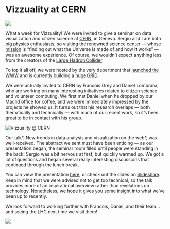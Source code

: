 <!--
slug: vizzuality-at-cern
date: Wed Jan 26 2011 10:48:55 GMT+0000 (GMT)
tags: 
title: Vizzuality at CERN
id: 2939453975
link: http://blog.vizzuality.com/post/2939453975/vizzuality-at-cern
raw: {"blog_name":"vizzuality","id":2939453975,"post_url":"http://blog.vizzuality.com/post/2939453975/vizzuality-at-cern","slug":"vizzuality-at-cern","type":"text","date":"2011-01-26 10:48:55 GMT","timestamp":1296038935,"state":"published","format":"html","reblog_key":"2cJrh21h","tags":[],"short_url":"http://tmblr.co/ZQVgQy2lD88N","highlighted":[],"note_count":0,"title":"Vizzuality at CERN","body":"<p><img src=\"http://upload.wikimedia.org/wikipedia/en/thumb/a/ae/CERN_logo.svg/200px-CERN_logo.svg.png\" align=\"right\" height=\"197\" width=\"200\"/></p>\n<p>What a week for Vizzuality! We were invited to give a seminar on data visualization and citizen science at <a href=\"http://public.web.cern.ch/public/\">CERN</a>, in Geneva. Sergio and I are both big physics enthusiasts, so visiting the renowned science center — whose <a href=\"http://public.web.cern.ch/public/en/About/About-en.html\">mission</a> is &ldquo;finding out what the Universe is made of and how it works&rdquo; — was an awesome experience. Of course, we wouldn&rsquo;t expect anything less from the creators of the <a href=\"http://en.wikipedia.org/wiki/Large_Hadron_Collider\">Large Hadron Collider</a>.</p>\n<p>To top it all off, we were hosted by the very department that <a href=\"http://en.wikipedia.org/wiki/Www#History\">launched the WWW</a> and is currently building a <a href=\"http://en.wikipedia.org/wiki/LHC_Computing_Grid\">huge GRID</a>.</p>\n<p>We were actually invited to CERN by Francois Grey and Daniel Lombraña, who are working on many interesting initiatives related to citizen science and volunteer computing. We first met Daniel when he dropped by our Madrid office for coffee, and we were immediately impressed by the projects he showed us. It turns out that his research overlaps — both thematically and technically — with much of our recent work, so it&rsquo;s been great to be in contact with his group.</p>\n<p><img alt=\"Vizzuality @ CERN\" src=\"http://protogeo.info/CERN.jpg\" height=\"172\" width=\"690\"/></p>\n<p>Our talk<em>, New trends in data analysis and visualization on the web</em>, was well-received. The abstract we sent must have been enticing — as our presentation began, the seminar room filled until people were standing in the back! Sergio was a bit nervous at first, but quickly warmed up. We got a lot of  questions and began several really interesting discussions that continued through the lunch break.</p>\n<p>You can view the presentation <a href=\"http://indico.cern.ch/conferenceDisplay.py?confId=121591\">here</a>, or check out the slides on <a href=\"http://www.slideshare.net/jatorre/new-trends-in-data-analysis-and-visualization-on-the-web\">Slideshare</a>. Keep in mind that we were advised not to get too technical, so the talk provides more of an inspirational overview rather than revelations on technology. Nonetheless, we hope it gives you some insight into what we&rsquo;ve been up to recently. </p>\n<p>We look forward to working further with Francois, Daniel, and their team&hellip; and seeing the LHC next time we visit them!</p>\n<p><a href=\"http://cdsweb.cern.ch/record/1323081\"><img src=\"http://vizzuality.s3.amazonaws.com/blogImages/screenshot_cern_seminar.png\" align=\"middle\"/></a></p>","reblog":{"tree_html":"","comment":"<p><img src=\"http://upload.wikimedia.org/wikipedia/en/thumb/a/ae/CERN_logo.svg/200px-CERN_logo.svg.png\" align=\"right\" height=\"197\" width=\"200\"></p>\n<p>What a week for Vizzuality! We were invited to give a seminar on data visualization and citizen science at <a href=\"http://public.web.cern.ch/public/\">CERN</a>, in Geneva. Sergio and I are both big physics enthusiasts, so visiting the renowned science center &mdash; whose <a href=\"http://public.web.cern.ch/public/en/About/About-en.html\">mission</a> is &ldquo;finding out what the Universe is made of and how it works&rdquo; &mdash; was an awesome experience. Of course, we wouldn&rsquo;t expect anything less from the creators of the <a href=\"http://en.wikipedia.org/wiki/Large_Hadron_Collider\">Large Hadron Collider</a>.</p>\n<p>To top it all off, we were hosted by the very department that <a href=\"http://en.wikipedia.org/wiki/Www#History\">launched the WWW</a> and is currently building a <a href=\"http://en.wikipedia.org/wiki/LHC_Computing_Grid\">huge GRID</a>.</p>\n<p>We were actually invited to CERN by Francois Grey and Daniel Lombra&ntilde;a, who are working on many interesting initiatives related to citizen science and volunteer computing. We first met Daniel when he dropped by our Madrid office for coffee, and we were immediately impressed by the projects he showed us. It turns out that his research overlaps &mdash; both thematically and technically &mdash; with much of our recent work, so it&rsquo;s been great to be in contact with his group.</p>\n<p><img alt=\"Vizzuality @ CERN\" src=\"http://protogeo.info/CERN.jpg\" height=\"172\" width=\"690\"></p>\n<p>Our talk<em>, New trends in data analysis and visualization on the web</em>, was well-received. The abstract we sent must have been enticing &mdash; as our presentation began, the seminar room filled until people were standing in the back! Sergio was a bit nervous at first, but quickly warmed up. We got a lot of  questions and began several really interesting discussions that continued through the lunch break.</p>\n<p>You can view the presentation <a href=\"http://indico.cern.ch/conferenceDisplay.py?confId=121591\">here</a>, or check out the slides on <a href=\"http://www.slideshare.net/jatorre/new-trends-in-data-analysis-and-visualization-on-the-web\">Slideshare</a>. Keep in mind that we were advised not to get too technical, so the talk provides more of an inspirational overview rather than revelations on technology. Nonetheless, we hope it gives you some insight into what we&rsquo;ve been up to recently.&nbsp;</p>\n<p>We look forward to working further with Francois, Daniel, and their team&hellip; and seeing the LHC next time we visit them!</p>\n<p><a href=\"http://cdsweb.cern.ch/record/1323081\"><img src=\"http://vizzuality.s3.amazonaws.com/blogImages/screenshot_cern_seminar.png\" align=\"middle\"></a></p>"},"trail":[{"blog":{"name":"vizzuality","theme":{"avatar_shape":"square","background_color":"#FAFAFA","body_font":"Helvetica Neue","header_bounds":"","header_image":"http://assets.tumblr.com/images/default_header/optica_pattern_09.png?_v=abe6f565397f54e880c2b76e6fc2022e","header_image_focused":"http://assets.tumblr.com/images/default_header/optica_pattern_09_focused_v3.png?_v=abe6f565397f54e880c2b76e6fc2022e","header_image_scaled":"http://assets.tumblr.com/images/default_header/optica_pattern_09_focused_v3.png?_v=abe6f565397f54e880c2b76e6fc2022e","header_stretch":true,"link_color":"#529ECC","show_avatar":true,"show_description":true,"show_header_image":true,"show_title":true,"title_color":"#444444","title_font":"Gibson","title_font_weight":"bold"}},"post":{"id":"2939453975"},"content":"<p><img src=\"http://upload.wikimedia.org/wikipedia/en/thumb/a/ae/CERN_logo.svg/200px-CERN_logo.svg.png\" align=\"right\" height=\"197\" width=\"200\"></p>\n<p>What a week for Vizzuality! We were invited to give a seminar on data visualization and citizen science at <a href=\"http://public.web.cern.ch/public/\">CERN</a>, in Geneva. Sergio and I are both big physics enthusiasts, so visiting the renowned science center — whose <a href=\"http://public.web.cern.ch/public/en/About/About-en.html\">mission</a> is “finding out what the Universe is made of and how it works” — was an awesome experience. Of course, we wouldn’t expect anything less from the creators of the <a href=\"http://en.wikipedia.org/wiki/Large_Hadron_Collider\">Large Hadron Collider</a>.</p>\n<p>To top it all off, we were hosted by the very department that <a href=\"http://en.wikipedia.org/wiki/Www#History\">launched the WWW</a> and is currently building a <a href=\"http://en.wikipedia.org/wiki/LHC_Computing_Grid\">huge GRID</a>.</p>\n<p>We were actually invited to CERN by Francois Grey and Daniel Lombraña, who are working on many interesting initiatives related to citizen science and volunteer computing. We first met Daniel when he dropped by our Madrid office for coffee, and we were immediately impressed by the projects he showed us. It turns out that his research overlaps — both thematically and technically — with much of our recent work, so it’s been great to be in contact with his group.</p>\n<p><img alt=\"Vizzuality @ CERN\" src=\"http://protogeo.info/CERN.jpg\" height=\"172\" width=\"690\"></p>\n<p>Our talk<em>, New trends in data analysis and visualization on the web</em>, was well-received. The abstract we sent must have been enticing — as our presentation began, the seminar room filled until people were standing in the back! Sergio was a bit nervous at first, but quickly warmed up. We got a lot of  questions and began several really interesting discussions that continued through the lunch break.</p>\n<p>You can view the presentation <a href=\"http://indico.cern.ch/conferenceDisplay.py?confId=121591\">here</a>, or check out the slides on <a href=\"http://www.slideshare.net/jatorre/new-trends-in-data-analysis-and-visualization-on-the-web\">Slideshare</a>. Keep in mind that we were advised not to get too technical, so the talk provides more of an inspirational overview rather than revelations on technology. Nonetheless, we hope it gives you some insight into what we’ve been up to recently. </p>\n<p>We look forward to working further with Francois, Daniel, and their team… and seeing the LHC next time we visit them!</p>\n<p><a href=\"http://cdsweb.cern.ch/record/1323081\"><img src=\"http://vizzuality.s3.amazonaws.com/blogImages/screenshot_cern_seminar.png\" align=\"middle\"></a></p>","content_raw":"<p><img src=\"http://upload.wikimedia.org/wikipedia/en/thumb/a/ae/CERN_logo.svg/200px-CERN_logo.svg.png\" align=\"right\" height=\"197\" width=\"200\"></p>\r\n<p>What a week for Vizzuality! We were invited to give a seminar on data visualization and citizen science at <a href=\"http://public.web.cern.ch/public/\">CERN</a>, in Geneva. Sergio and I are both big physics enthusiasts, so visiting the renowned science center &mdash; whose <a href=\"http://public.web.cern.ch/public/en/About/About-en.html\">mission</a> is \"finding out what the Universe is made of and how it works\" &mdash; was an awesome experience. Of course, we wouldn't expect anything less from the creators of the <a href=\"http://en.wikipedia.org/wiki/Large_Hadron_Collider\">Large Hadron Collider</a>.</p>\r\n<p>To top it all off, we were hosted by the very department that <a href=\"http://en.wikipedia.org/wiki/Www#History\">launched the WWW</a> and is currently building a <a href=\"http://en.wikipedia.org/wiki/LHC_Computing_Grid\">huge GRID</a>.</p>\r\n<p>We were actually invited to CERN by Francois Grey and Daniel Lombra&ntilde;a, who are working on many interesting initiatives related to citizen science and volunteer computing. We first met Daniel when he dropped by our Madrid office for coffee, and we were immediately impressed by the projects he showed us. It turns out that his research overlaps &mdash; both thematically and technically &mdash; with much of our recent work, so it's been great to be in contact with his group.</p>\r\n<p><img alt=\"Vizzuality @ CERN\" src=\"http://protogeo.info/CERN.jpg\" height=\"172\" width=\"690\"></p>\r\n<p>Our talk<em>, New trends in data analysis and visualization on the web</em>, was well-received. The abstract we sent must have been enticing &mdash; as our presentation began, the seminar room filled until people were standing in the back! Sergio was a bit nervous at first, but quickly warmed up. We got a lot of  questions and began several really interesting discussions that continued through the lunch break.</p>\r\n<p>You can view the presentation <a href=\"http://indico.cern.ch/conferenceDisplay.py?confId=121591\">here</a>, or check out the slides on <a href=\"http://www.slideshare.net/jatorre/new-trends-in-data-analysis-and-visualization-on-the-web\">Slideshare</a>. Keep in mind that we were advised not to get too technical, so the talk provides more of an inspirational overview rather than revelations on technology. Nonetheless, we hope it gives you some insight into what we've been up to recently.&nbsp;</p>\r\n<p>We look forward to working further with Francois, Daniel, and their team... and seeing the LHC next time we visit them!</p>\r\n<p><a href=\"http://cdsweb.cern.ch/record/1323081\"><img src=\"http://vizzuality.s3.amazonaws.com/blogImages/screenshot_cern_seminar.png\" align=\"middle\"></a></p>","is_current_item":true,"is_root_item":true}]}
publish: 2011-01-026
-->


Vizzuality at CERN
==================

![](http://upload.wikimedia.org/wikipedia/en/thumb/a/ae/CERN_logo.svg/200px-CERN_logo.svg.png)

What a week for Vizzuality! We were invited to give a seminar on data
visualization and citizen science at
[CERN](http://public.web.cern.ch/public/), in Geneva. Sergio and I are
both big physics enthusiasts, so visiting the renowned science center —
whose [mission](http://public.web.cern.ch/public/en/About/About-en.html)
is “finding out what the Universe is made of and how it works” — was an
awesome experience. Of course, we wouldn’t expect anything less from the
creators of the [Large Hadron
Collider](http://en.wikipedia.org/wiki/Large_Hadron_Collider).

To top it all off, we were hosted by the very department that [launched
the WWW](http://en.wikipedia.org/wiki/Www#History) and is currently
building a [huge GRID](http://en.wikipedia.org/wiki/LHC_Computing_Grid).

We were actually invited to CERN by Francois Grey and Daniel Lombraña,
who are working on many interesting initiatives related to citizen
science and volunteer computing. We first met Daniel when he dropped by
our Madrid office for coffee, and we were immediately impressed by the
projects he showed us. It turns out that his research overlaps — both
thematically and technically — with much of our recent work, so it’s
been great to be in contact with his group.

![Vizzuality @ CERN](http://protogeo.info/CERN.jpg)

Our talk*, New trends in data analysis and visualization on the web*,
was well-received. The abstract we sent must have been enticing — as our
presentation began, the seminar room filled until people were standing
in the back! Sergio was a bit nervous at first, but quickly warmed up.
We got a lot of questions and began several really interesting
discussions that continued through the lunch break.

You can view the presentation
[here](http://indico.cern.ch/conferenceDisplay.py?confId=121591), or
check out the slides on
[Slideshare](http://www.slideshare.net/jatorre/new-trends-in-data-analysis-and-visualization-on-the-web).
Keep in mind that we were advised not to get too technical, so the talk
provides more of an inspirational overview rather than revelations on
technology. Nonetheless, we hope it gives you some insight into what
we’ve been up to recently. 

We look forward to working further with Francois, Daniel, and their
team… and seeing the LHC next time we visit them!

[![](http://vizzuality.s3.amazonaws.com/blogImages/screenshot_cern_seminar.png)](http://cdsweb.cern.ch/record/1323081)

